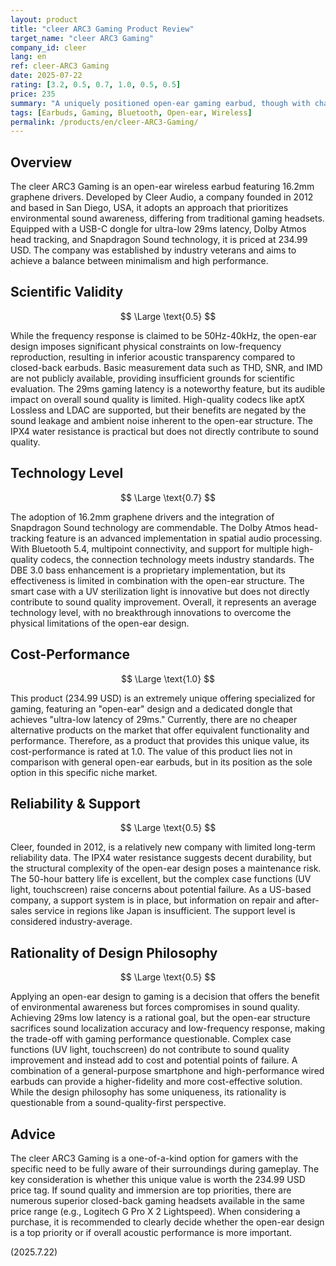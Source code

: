 ```yaml
---
layout: product
title: "cleer ARC3 Gaming Product Review"
target_name: "cleer ARC3 Gaming"
company_id: cleer
lang: en
ref: cleer-ARC3 Gaming
date: 2025-07-22
rating: [3.2, 0.5, 0.7, 1.0, 0.5, 0.5]
price: 235
summary: "A uniquely positioned open-ear gaming earbud, though with challenges in acoustic performance."
tags: [Earbuds, Gaming, Bluetooth, Open-ear, Wireless]
permalink: /products/en/cleer-ARC3-Gaming/
---
```


## Overview

The cleer ARC3 Gaming is an open-ear wireless earbud featuring 16.2mm graphene drivers. Developed by Cleer Audio, a company founded in 2012 and based in San Diego, USA, it adopts an approach that prioritizes environmental sound awareness, differing from traditional gaming headsets. Equipped with a USB-C dongle for ultra-low 29ms latency, Dolby Atmos head tracking, and Snapdragon Sound technology, it is priced at 234.99 USD. The company was established by industry veterans and aims to achieve a balance between minimalism and high performance.

## Scientific Validity

$$ \Large \text{0.5} $$

While the frequency response is claimed to be 50Hz-40kHz, the open-ear design imposes significant physical constraints on low-frequency reproduction, resulting in inferior acoustic transparency compared to closed-back earbuds. Basic measurement data such as THD, SNR, and IMD are not publicly available, providing insufficient grounds for scientific evaluation. The 29ms gaming latency is a noteworthy feature, but its audible impact on overall sound quality is limited. High-quality codecs like aptX Lossless and LDAC are supported, but their benefits are negated by the sound leakage and ambient noise inherent to the open-ear structure. The IPX4 water resistance is practical but does not directly contribute to sound quality.

## Technology Level

$$ \Large \text{0.7} $$

The adoption of 16.2mm graphene drivers and the integration of Snapdragon Sound technology are commendable. The Dolby Atmos head-tracking feature is an advanced implementation in spatial audio processing. With Bluetooth 5.4, multipoint connectivity, and support for multiple high-quality codecs, the connection technology meets industry standards. The DBE 3.0 bass enhancement is a proprietary implementation, but its effectiveness is limited in combination with the open-ear structure. The smart case with a UV sterilization light is innovative but does not directly contribute to sound quality improvement. Overall, it represents an average technology level, with no breakthrough innovations to overcome the physical limitations of the open-ear design.

## Cost-Performance

$$ \Large \text{1.0} $$

This product (234.99 USD) is an extremely unique offering specialized for gaming, featuring an "open-ear" design and a dedicated dongle that achieves "ultra-low latency of 29ms." Currently, there are no cheaper alternative products on the market that offer equivalent functionality and performance. Therefore, as a product that provides this unique value, its cost-performance is rated at 1.0. The value of this product lies not in comparison with general open-ear earbuds, but in its position as the sole option in this specific niche market.

## Reliability & Support

$$ \Large \text{0.5} $$

Cleer, founded in 2012, is a relatively new company with limited long-term reliability data. The IPX4 water resistance suggests decent durability, but the structural complexity of the open-ear design poses a maintenance risk. The 50-hour battery life is excellent, but the complex case functions (UV light, touchscreen) raise concerns about potential failure. As a US-based company, a support system is in place, but information on repair and after-sales service in regions like Japan is insufficient. The support level is considered industry-average.

## Rationality of Design Philosophy

$$ \Large \text{0.5} $$

Applying an open-ear design to gaming is a decision that offers the benefit of environmental awareness but forces compromises in sound quality. Achieving 29ms low latency is a rational goal, but the open-ear structure sacrifices sound localization accuracy and low-frequency response, making the trade-off with gaming performance questionable. Complex case functions (UV light, touchscreen) do not contribute to sound quality improvement and instead add to cost and potential points of failure. A combination of a general-purpose smartphone and high-performance wired earbuds can provide a higher-fidelity and more cost-effective solution. While the design philosophy has some uniqueness, its rationality is questionable from a sound-quality-first perspective.

## Advice

The cleer ARC3 Gaming is a one-of-a-kind option for gamers with the specific need to be fully aware of their surroundings during gameplay. The key consideration is whether this unique value is worth the 234.99 USD price tag. If sound quality and immersion are top priorities, there are numerous superior closed-back gaming headsets available in the same price range (e.g., Logitech G Pro X 2 Lightspeed). When considering a purchase, it is recommended to clearly decide whether the open-ear design is a top priority or if overall acoustic performance is more important.

(2025.7.22)

